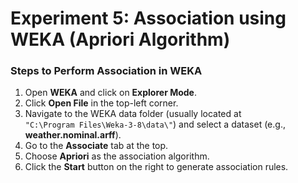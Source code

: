 # **Experiment 5: Association using WEKA (Apriori Algorithm)**

### **Steps to Perform Association in WEKA**

1. Open **WEKA** and click on **Explorer Mode**.  
2. Click **Open File** in the top-left corner.  
3. Navigate to the WEKA data folder (usually located at  
   `"C:\Program Files\Weka-3-8\data\"`) and select a dataset (e.g., **weather.nominal.arff**).  
4. Go to the **Associate** tab at the top.  
5. Choose **Apriori** as the association algorithm.  
6. Click the **Start** button on the right to generate association rules.  